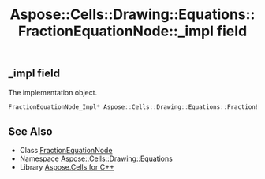 ﻿---
title: Aspose::Cells::Drawing::Equations::FractionEquationNode::_impl field
linktitle: _impl
second_title: Aspose.Cells for C++ API Reference
description: 'Aspose::Cells::Drawing::Equations::FractionEquationNode::_impl field. The implementation object in C++.'
type: docs
weight: 900
url: /cpp/aspose.cells.drawing.equations/fractionequationnode/_impl/
---
## _impl field


The implementation object.

```cpp
FractionEquationNode_Impl* Aspose::Cells::Drawing::Equations::FractionEquationNode::_impl
```

## See Also

* Class [FractionEquationNode](../)
* Namespace [Aspose::Cells::Drawing::Equations](../../)
* Library [Aspose.Cells for C++](../../../)
